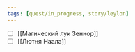 ```yaml
---
tags: [quest/in_progress, story/leylon]
---
```


- [ ] [[Магический лук Зеннор]]
- [ ] [[Лютня Наала]]
